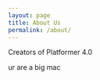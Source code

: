 ```yaml
---
layout: page
title: About Us
permalink: /about/
---
```


Creators of Platformer 4.0

ur are a big mac
